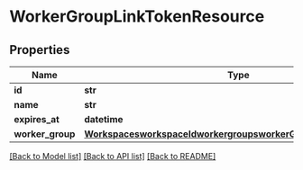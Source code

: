 # WorkerGroupLinkTokenResource

## Properties
Name | Type | Description | Notes
------------ | ------------- | ------------- | -------------
**id** | **str** |  | 
**name** | **str** |  | 
**expires_at** | **datetime** |  | 
**worker_group** | [**WorkspacesworkspaceIdworkergroupsworkerGroupIdworkersWorker**](WorkspacesworkspaceIdworkergroupsworkerGroupIdworkersWorker.md) |  | 

[[Back to Model list]](../README.md#documentation-for-models) [[Back to API list]](../README.md#documentation-for-api-endpoints) [[Back to README]](../README.md)

